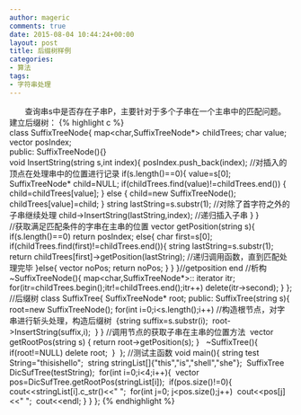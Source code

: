 ```yaml
---
author: mageric
comments: true
date: 2015-08-04 10:44:24+00:00
layout: post
title: 后缀树样例
categories:
- 算法
tags:
- 字符串处理
---
```

&#160; &#160; &#160; &#160;查询串s中是否存在子串P，主要针对于多个子串在一个主串中的匹配问题。     
建立后缀树：
{% highlight c %}  
    class SuffixTreeNode{
       map<char,SuffixTreeNode*> childTrees;
       char value;
       vector posIndex;  
     public:
       SuffixTreeNode(){}    
       void InsertString(string s,int index){
          posIndex.push_back(index); //对插入的顶点在处理串中的位置进行记录
         if(s.length()==0){
         value=s[0];
         SuffixTreeNode* child=NULL;
          if(childTrees.find(value)!=childTrees.end())
           {
             child=childTrees[value];
           }
           else {
             child=new SuffixTreeNode();
             childTrees[value]=child;
             }
           string lastString=s.substr(1); //对除了首字符之外的子串继续处理
           child->InsertString(lastString,index); //递归插入子串
          }
       }  
        //获取满足匹配条件的字串在主串的位置
        vector getPosition(string s){
         if(s.length()==0)
             return posIndex;
         else{
           char first=s[0];
           if(childTrees.find(first)!=childTrees.end()){
               string lastString=s.substr(1);
               return childTrees[first]->getPosition(lastString); //递归调用函数，直到匹配处理完毕
              }else{
               vector noPos;
               return noPos;
              }
           }
        }//getposition end
       //析构
       ~SuffixTreeNode(){
           map<char,SuffixTreeNode*>:: iterator itr;
          for(itr=childTrees.begin();itr!=childTrees.end();itr++)
             delete(itr->second);
         }
     };  
    ​//后缀树
      class SuffixTree{
        SuffixTreeNode* root;
        public:
         SuffixTree(string s){
           root=new SuffixTreeNode();
           for(int i=0;i<s.length();i++) //构造根节点，对字串进行斩头处理，构造后缀树 ​ { ​ string suffix=s.substr(i); ​ root->InsertString(suffix,i);
    ​       }
        }    ​
         //调用节点的获取子串在主串的位置方法
    ​    vector getRootPos(string s) {
    ​       return root->getPosition(s);
        }    ​
    ​   ~SuffixTree(){
    ​      if(root!=NULL) delete root;
    ​    }  ​
     };
     ​//测试主函数
     ​void main(){
        string test​String="thisishello";
    ​    string stringList[]{"this","is","shell","she"};
    ​    SuffixTree DicSufTree(testString);
    ​     for(int i=0;i<4;i++){
    ​       vector pos=DicSufTree.getRootPos(stringList[i]);
    ​        if(pos.size()!=0){
    ​            cout<<stringList[i].c_str()<<" ";
    ​               for(int j=0; j<pos.size();j++)
    ​                     cout<<pos[j]<<" ";
    ​             cout<<endl;
    ​        }
        }
     ​};
{% endhighlight %}  
